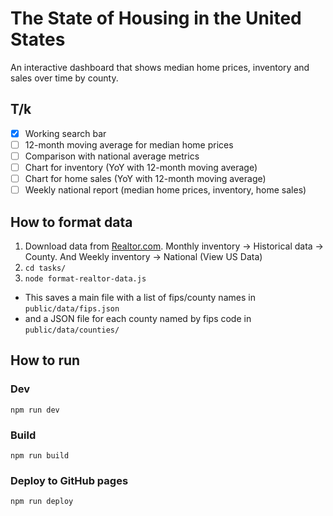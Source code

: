 # The State of Housing in the United States

An interactive dashboard that shows median home prices, inventory and sales over time by county.

## T/k
- [X] Working search bar
- [ ] 12-month moving average for median home prices
- [ ] Comparison with national average metrics
- [ ] Chart for inventory (YoY with 12-month moving average)
- [ ] Chart for home sales (YoY with 12-month moving average)
- [ ] Weekly national report (median home prices, inventory, home sales)

## How to format data
1. Download data from [Realtor.com](https://www.realtor.com/research/data/). Monthly inventory -> Historical data -> County. And Weekly inventory -> National (View US Data)
2. `cd tasks/`
3. `node format-realtor-data.js`
  - This saves a main file with a list of fips/county names in `public/data/fips.json`
  - and a JSON file for each county named by fips code in `public/data/counties/`

## How to run

### Dev
`npm run dev`

### Build
`npm run build`

### Deploy to GitHub pages
`npm run deploy`
